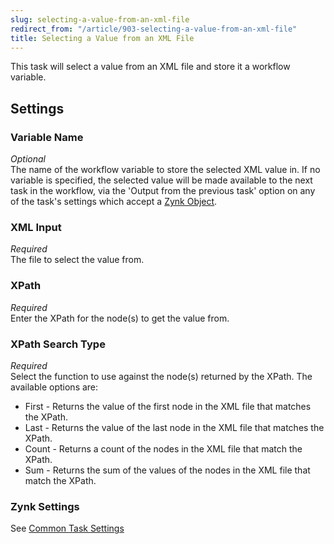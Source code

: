 ```yaml
---
slug: selecting-a-value-from-an-xml-file
redirect_from: "/article/903-selecting-a-value-from-an-xml-file"
title: Selecting a Value from an XML File
---
```

This task will select a value from an XML file and store it a workflow variable.

## Settings
### Variable Name
_Optional_  
The name of the workflow variable to store the selected XML value in. If no variable is specified, the selected value will be made available to the next task in the workflow, via the 'Output from the previous task' option on any of the task's settings which accept a [Zynk Object](zynk-object). 

### XML Input
_Required_  
The file to select the value from.

### XPath
_Required_  
Enter the XPath for the node(s) to get the value from.

### XPath Search Type 
_Required_  
Select the function to use against the node(s) returned by the XPath. The available options are: 

 * First - Returns the value of the first node in the XML file that matches the XPath.
 * Last - Returns the value of the last node in the XML file that matches the XPath.
 * Count - Returns a count of the nodes in the XML file that match the XPath.
 * Sum - Returns the sum of the values of the nodes in the XML file that match the XPath.

### Zynk Settings
See [Common Task Settings](common-task-settings)
